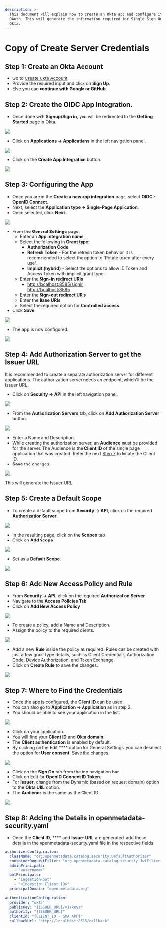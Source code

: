 ```yaml
---
description: >-
  This document will explain how to create an Okta app and configure it for
  OAuth. This will generate the information required for Single Sign On with
  Okta.
---
```


# Copy of Create Server Credentials

## Step 1: Create an Okta Account

* Go to [Create Okta Account](https://developer.okta.com/signup/).
* Provide the required input and click on **Sign Up**.
* Else you can **continue with Google or GitHub**.

## Step 2: Create the OIDC App Integration.

* Once done with **Signup/Sign in**, you will be redirected to the **Getting Started** page in Okta.

![](<../../../../.gitbook/assets/image (28).png>)

* Click on **Applications -> Applications** in the left navigation panel.

![](<../../../../.gitbook/assets/image (4).png>)

* Click on the **Create App Integration** button.

![](<../../../../.gitbook/assets/image (5).png>)

## Step 3: Configuring the App

* Once you are in the **Create a new app integration** page, select **OIDC - OpenID Connect**.
* Next, select the **Application type -> Single-Page Application**.
* Once selected, click **Next**.

![](<../../../../.gitbook/assets/image (19).png>)

* From the **General Settings** page,&#x20;
  * Enter an **App integration name**
  * Select the following in **Grant type**:
    * **Authorization Code**
    * **Refresh Token** - For the refresh token behavior, it is recommended to select the option to 'Rotate token after every use'.
    * **Implicit (hybrid)** - Select the options to allow ID Token and Access Token with implicit grant type.
  * Enter the **Sign-in redirect URIs**
    * [http://localhost:8585/signin      \
      http://localhost:8585](http://localhost:8585/signinhttp://localhost:8585)
  * Enter the **Sign-out redirect URIs**
  * Enter the **Base URIs**
  * Select the required option for **Controlled access**
* Click **Save**.

![](<../../../../.gitbook/assets/image (10).png>)

* The app is now configured.

![](<../../../../.gitbook/assets/image (13).png>)

## Step 4: Add Authorization Server to get the Issuer URL

It is recommended to create a separate authorization server for different applications. The authorization server needs an endpoint, which'll be the Issuer URL.

* Click on **Security -> API** in the left navigation panel.

![](<../../../../.gitbook/assets/image (9).png>)

* From the **Authorization Servers** tab, click on **Add Authorization Server** button.

![](<../../../../.gitbook/assets/image (14).png>)

* Enter a Name and Description.&#x20;
* While creating the authorization server, an **Audience** must be provided for the server. The Audience is the **Client ID** of the single page application that was created. Refer the next [Step 7](okta-server-creds.md#step-7-where-to-find-the-credentials) to locate the Client ID.
* **Save** the changes.

![](<../../../../.gitbook/assets/image (15).png>)

This will generate the Issuer URL.

## Step 5: Create a Default Scope

* To create a default scope from **Security -> API**, click on the required **Authorization Server**.

![](<../../../../.gitbook/assets/image (33).png>)

* In the resulting page, click on the **Scopes** tab
* Click on **Add Scope**

![](<../../../../.gitbook/assets/image (25).png>)

* Set as a **Default Scope**.

![](<../../../../.gitbook/assets/image (34).png>)

## Step 6: Add New Access Policy and Rule

* From **Security -> API**, click on the required **Authorization Server**
* Navigate to the **Access Policies Tab**
* Click on **Add New Access Policy**

![](<../../../../.gitbook/assets/image (17).png>)

* To create a policy, add a Name and Description.
* Assign the policy to the required clients.

![](<../../../../.gitbook/assets/image (1).png>)

* Add a new **Rule** inside the policy as required. Rules can be created with just a few grant type details, such as Client Credentials, Authorization Code, Device Authorization, and Token Exchange.
* Click on **Create Rule** to save the changes.

![](<../../../../.gitbook/assets/image (18).png>)

## Step 7: Where to Find the Credentials

* Once the app is configured, the **Client ID** can be used.
* You can also go to **Application -> Application** as in step 2.
* You should be able to see your application in the list.

![](<../../../../.gitbook/assets/image (16).png>)

* Click on your application.
* You will find your **Client ID** and **Okta domain**.
* The **Client authentication** is enabled by default.
* By clicking on the Edit **** option for General Settings, you can deselect the option for **User consent**. Save the changes.

![](../../../../.gitbook/assets/image.png)

* Click on the **Sign On** tab from the top navigation bar.
* Click on Edit for **OpenID Connect ID Token**.
* For **Issuer**, change from the Dynamic (based on request domain) option to the **Okta URL** option.
* The **Audience** is the same as the Client ID.

![](<../../../../.gitbook/assets/image (3).png>)

## Step 8: Adding the Details in openmetadata-security.yaml

* Once the **Client ID**, **** and **Issuer URL** are generated, add those details in the openmetadata-security.yaml file in the respective fields.

```yaml
authorizerConfiguration:
  className: "org.openmetadata.catalog.security.DefaultAuthorizer"
  containerRequestFilter: "org.openmetadata.catalog.security.JwtFilter"
  adminPrincipals:
    - "<username>"
  botPrincipals:
    - "ingestion-bot"
    - "<Ingestion Client ID>"
  principalDomain: "open-metadata.org"

authenticationConfiguration:
  provider: "okta"
  publicKey: "{ISSUER_URL}/v1/keys"
  authority: "{ISSUER_URL}"
  clientId: "{CLIENT_ID - SPA APP}"
  callbackUrl: "http://localhost:8585/callback"
```
